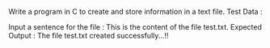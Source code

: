 Write a program in C to create and store information in a text file.
Test Data : 

Input a sentence for the file : This is the content of the file test.txt. 
Expected Output :
 The file test.txt created successfully...!! 
